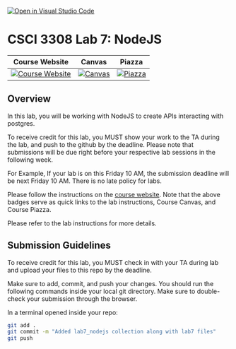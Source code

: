 [![Open in Visual Studio Code](https://classroom.github.com/assets/open-in-vscode-718a45dd9cf7e7f842a935f5ebbe5719a5e09af4491e668f4dbf3b35d5cca122.svg)](https://classroom.github.com/online_ide?assignment_repo_id=13994244&assignment_repo_type=AssignmentRepo)
# CSCI 3308 Lab 7: NodeJS

|                                                Course Website                                                 |                                                   Canvas                                                    |                                              Piazza                                               |
| :-----------------------------------------------------------------------------------------------------------: | :---------------------------------------------------------------------------------------------------------: | :-----------------------------------------------------------------------------------------------: |
| [![Course Website](https://img.shields.io/badge/Labs-Lab7-0A4D99)](https://cuboulder-csci3308.pages.dev/docs/labs/lab7) | [![Canvas](https://img.shields.io/badge/Canvas-CSCI3308-CFB87C)](https://canvas.colorado.edu/courses/96969) | [![Piazza](https://img.shields.io/badge/-Piazza-3e7aab)](https://piazza.com/class/lll64nomt766ea) |

## Overview

In this lab, you will be working with NodeJS to create APIs interacting with postgres. 

To receive credit for this lab, you MUST show your work to the TA during the lab, and push to the github by the deadline. Please note that submissions will be due right before your respective lab sessions in the following week. 

For Example, If your lab is on this Friday 10 AM, the submission deadline will be next Friday 10 AM. There is no late policy for labs.

Please follow the instructions on the [course website](https://cuboulder-csci3308.pages.dev/docs/labs/lab7). Note that the above badges serve as quick links to the lab instructions, Course Canvas, and Course Piazza.


Please refer to the lab instructions for more details.

## Submission Guidelines

To receive credit for this lab, you MUST check in with your TA during lab and upload your files to this repo by the deadline.

Make sure to add, commit, and push your changes. You should run the following commands inside your local git directory. Make sure to double-check your submission through the browser.

In a terminal opened inside your repo:

```bash
git add .
git commit -m "Added lab7_nodejs collection along with lab7 files"
git push
```
